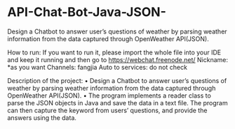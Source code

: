 # API-Chat-Bot-Java-JSON-
Design a Chatbot to answer user’s questions of weather by parsing weather information from the data captured through OpenWeather API(JSON).

How to run:
If you want to run it, please import the whole file into your IDE and keep it running and then go to https://webchat.freenode.net/
	Nickname: *as you want
	Channels: fangjia
	Auto to services: do not check
  
  
Description of the project:
•	Design a Chatbot to answer user’s questions of weather by parsing weather information from the data captured through OpenWeather API(JSON).
•	The program implements a reader class to parse the JSON objects in Java and save the data in a text file. The program can then capture the keyword from users’ questions, and provide the answers using the data.

